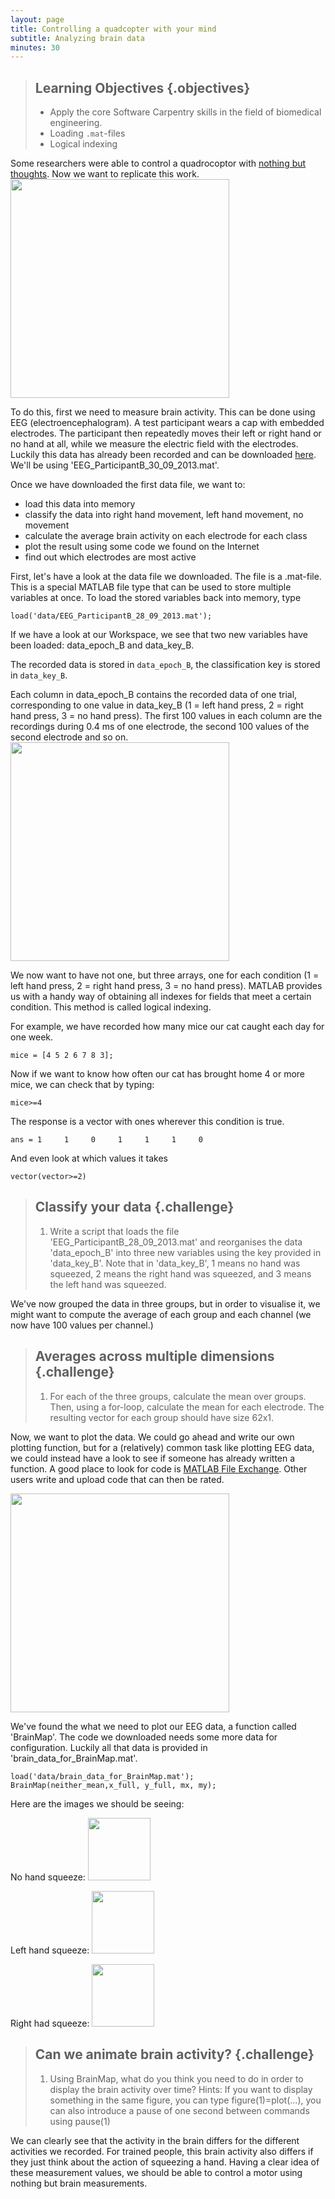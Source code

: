 ```yaml
---
layout: page
title: Controlling a quadcopter with your mind
subtitle: Analyzing brain data
minutes: 30
---
```


> ## Learning Objectives {.objectives}
> * Apply the core Software Carpentry skills in the field of biomedical engineering.
> * Loading `.mat`-files 
> * Logical indexing

Some researchers were able to control a quadrocoptor with [nothing but thoughts](https://www.youtube.com/watch?v=-h3kiws4I54). 
Now we want to replicate this work.
<img src="img/quadrocoptor.png" style="height:350px">

To do this, first we need to measure brain activity. 
This can be done using EEG (electroencephalogram). A test participant wears a cap with 
embedded electrodes. The participant then repeatedly moves their left or right hand or no hand at all, 
while we measure the electric field with the electrodes. Luckily this data has 
already been recorded and can be downloaded [here](https://github.com/EwanNurse/A-Generalizable-BCI-using-Machine-Learning-for-Feature-Discovery/tree/master/data). We'll be using 'EEG_ParticipantB_30_09_2013.mat'.

Once we have downloaded the first data file, we want to:

* load this data into memory
* classify the data into right hand movement, left hand movement, no movement
* calculate the average brain activity on each electrode for each class
* plot the result using some code we found on the Internet 
* find out which electrodes are most active

First, let's have a look at the data file we downloaded. 
The file is a .mat-file. This is a special MATLAB file type that can be used
to store multiple variables at once. 
To load the stored variables back into memory, type 

~~~ {.matlab}
load('data/EEG_ParticipantB_28_09_2013.mat');
~~~

If we have a look at our Workspace, we see that two new variables have been loaded:
data_epoch_B and data_key_B.

The recorded data is stored in `data_epoch_B`, the classification key is
stored in `data_key_B`. 

Each column in data_epoch_B contains the recorded data of one trial, 
corresponding to one value in data_key_B (1 = left hand press, 2 = right 
hand press, 3 = no hand press).
The first 100 values in each column are the recordings during 0.4 ms 
of one electrode, the second 100 values of the second electrode and 
so on. 
<img src="img/brain_datafiles.png" style="height:350px">

We now want to have not one, but three arrays, one for each condition 
(1 = left hand press, 2 = right hand press, 3 = no hand press).
MATLAB provides us with a handy way of obtaining all indexes for fields that 
meet a certain condition. This method is called logical indexing.

For example, we have recorded how many mice our cat caught each day for one week.

~~~ {.matlab}
mice = [4 5 2 6 7 8 3];
~~~


Now if we want to know how often our cat has brought home 4 or more mice, we 
can check that by typing:

~~~ {.matlab}
mice>=4
~~~

The response is a vector with ones wherever this condition is true.

~~~ {.output}
ans = 1     1     0     1     1     1     0
~~~

And even look at which values it takes

~~~ {.matlab}
vector(vector>=2)
~~~



> ## Classify your data {.challenge}
> 1.  Write a script that loads the file 'EEG_ParticipantB_28_09_2013.mat' and
reorganises the data 'data_epoch_B' into three new variables using the key provided in 'data_key_B'.
Note that in 'data_key_B', 1 means no hand was squeezed, 2 means the right hand was squeezed, and 3
means the left hand was squeezed.

We've now grouped the data in three groups, but in order to visualise it, 
we might want to compute the average of each group and each channel (we now have 100 values
per channel.)

> ## Averages across multiple dimensions {.challenge}
> 1.  For each of the three groups, calculate the mean over groups. Then, using a for-loop, 
calculate the mean for each electrode. The resulting vector for each group should have size 62x1.


Now, we want to plot the data. We could go ahead and write our own plotting function, 
but for a (relatively) common task like plotting EEG data, we could instead have
a look to see if someone has already written a function. 
A good place to look for code is [MATLAB File Exchange]("http://www.mathworks.com/matlabcentral/fileexchange/").
Other users write and upload code that can then be rated.

<img src="img/matlab_file_exchange.png" style="height:350px">


We've found the what we need to plot our EEG data, a function 
called 'BrainMap'.
The code we downloaded needs some more data for configuration. Luckily all that data is provided in 
'brain_data_for_BrainMap.mat'. 

~~~ {.matlab}
load('data/brain_data_for_BrainMap.mat');
BrainMap(neither_mean,x_full, y_full, mx, my);
~~~

Here are the images we should be seeing:

No hand squeeze:
<img src="img/no_hand.png" style="height:100">

Left hand squeeze:
<img src="img/left_hand.png" style="height:100">

Right had squeeze:
<img src="img/right_hand.png" style="height:100">




> ## Can we animate brain activity? {.challenge}
> 1. Using BrainMap, what do you think you need to do in order to display the brain activity over time?
Hints: If you want to display something in the same figure, you can type figure(1)=plot(...), you can also introduce a pause of one second between commands using pause(1)

We can clearly see that the activity in the brain differs for the different activities 
we recorded. For trained people, this brain activity also differs if they
just think about the action of squeezing a hand. Having a clear idea of these measurement values, we should be able
to control a motor using nothing but brain measurements. 



